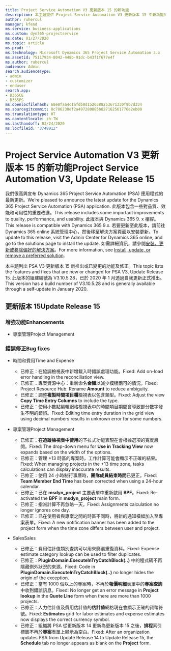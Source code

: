 ```yaml
---
title: Project Service Automation V3 更新版本 15 的新功能
description: 本主題提供 Project Service Automation V3 更新版本 15 中新功能的相關資訊。
author: ruhercul
manager: kfend
ms.service: business-applications
ms.custom: dyn365-projectservice
ms.date: 01/27/2020
ms.topic: article
ms.prod: ''
ms.technology: Microsoft Dynamics 365 Project Service Automation 3.x
ms.assetid: 75117934-8042-448b-91dc-b43f1f677e4f
ms.author: ruhercul
audience: Admin
search.audienceType:
- admin
- customizer
- enduser
search.app:
- D365CE
- D365PS
ms.openlocfilehash: 68e0faa4c1afdb0d1520388253671330f9b7d334
ms.sourcegitcommit: 8c786230ef2a497280885b827162561776e2eb00
ms.translationtype: HT
ms.contentlocale: zh-TW
ms.lasthandoff: 03/24/2020
ms.locfileid: "3749912"
---
```

# <a name="project-service-automation-v3-update-release-15"></a><span data-ttu-id="c0ce0-103">Project Service Automation V3 更新版本 15 的新功能</span><span class="sxs-lookup"><span data-stu-id="c0ce0-103">Project Service Automation V3, Update Release 15</span></span>

<span data-ttu-id="c0ce0-104">我們很高興宣布 Dynamics 365 Project Service Automation (PSA) 應用程式的最新更新。</span><span class="sxs-lookup"><span data-stu-id="c0ce0-104">We’re pleased to announce the latest update for the Dynamics 365 Project Service Automation (PSA) application.</span></span> <span data-ttu-id="c0ce0-105">此版本包含一些對品質、效能和可用性的重要改進。</span><span class="sxs-lookup"><span data-stu-id="c0ce0-105">This release includes some important improvements to quality, performance, and usability.</span></span> <span data-ttu-id="c0ce0-106">此版本與 Dynamics 365 9. x 相容。</span><span class="sxs-lookup"><span data-stu-id="c0ce0-106">This release is compatible with Dynamics 365 9.x.</span></span> <span data-ttu-id="c0ce0-107">若要更新至此版本，請前往 Dynamics 365 online 系統管理中心，然後移至解決方案頁面以安裝更新。</span><span class="sxs-lookup"><span data-stu-id="c0ce0-107">To update to this release, visit the Admin Center for Dynamics 365 online, and go to the solutions page to install the update.</span></span> <span data-ttu-id="c0ce0-108">如需詳細資訊，請參閱[安裝、更新或移除偏好的解決方案](https://docs.microsoft.com/power-platform/admin/install-remove-preferred-solution)。</span><span class="sxs-lookup"><span data-stu-id="c0ce0-108">For more information, see [Install, update, or remove a preferred solution](https://docs.microsoft.com/power-platform/admin/install-remove-preferred-solution).</span></span>

<span data-ttu-id="c0ce0-109">本主題列出 PSA V3 更新版本 15 新推出或已變更的功能及修正。</span><span class="sxs-lookup"><span data-stu-id="c0ce0-109">This topic lists the features and fixes that are new or changed for PSA V3, Update Release 15.</span></span> <span data-ttu-id="c0ce0-110">此版本的組建編號為 V3.10.5.28，已於 2020 年 1 月透過自我更新正式推出。</span><span class="sxs-lookup"><span data-stu-id="c0ce0-110">This version has a build number of V3.10.5.28 and is generally available through a self-update in January 2020.</span></span>

## <a name="update-release-15"></a><span data-ttu-id="c0ce0-111">更新版本 15</span><span class="sxs-lookup"><span data-stu-id="c0ce0-111">Update Release 15</span></span> 

### <a name="enhancements"></a><span data-ttu-id="c0ce0-112">增強功能</span><span class="sxs-lookup"><span data-stu-id="c0ce0-112">Enhancements</span></span>

- <span data-ttu-id="c0ce0-113">專案管理</span><span class="sxs-lookup"><span data-stu-id="c0ce0-113">Project Management</span></span>

### <a name="bug-fixes"></a><span data-ttu-id="c0ce0-114">錯誤修正</span><span class="sxs-lookup"><span data-stu-id="c0ce0-114">Bug fixes</span></span>

- <span data-ttu-id="c0ce0-115">時間和費用</span><span class="sxs-lookup"><span data-stu-id="c0ce0-115">Time and Expense</span></span>

  - <span data-ttu-id="c0ce0-116">已修正：在協調檢視表中新增載入時錯誤處理功能。</span><span class="sxs-lookup"><span data-stu-id="c0ce0-116">Fixed: Add on-load error handling in the reconciliation view.</span></span>
  - <span data-ttu-id="c0ce0-117">已修正：專案資源中心：重新命名**金額**以減少模稜兩可的情況。</span><span class="sxs-lookup"><span data-stu-id="c0ce0-117">Fixed: Project Resource Hub: Rename **Amount** to reduce ambiguity.</span></span>
  - <span data-ttu-id="c0ce0-118">已修正：調整**複製時間項目欄**檢視表以包含類型。</span><span class="sxs-lookup"><span data-stu-id="c0ce0-118">Fixed: Adjust the view **Copy Time Entry Columns** to include the type.</span></span>
  - <span data-ttu-id="c0ce0-119">已修正：使用小數點編輯網格檢視表中的時間項目期間會導致部分數字發生不明的錯誤。</span><span class="sxs-lookup"><span data-stu-id="c0ce0-119">Fixed: Editing time entry duration in the grid view using decimal numbers results in unknown error for some numbers.</span></span>

- <span data-ttu-id="c0ce0-120">專案管理</span><span class="sxs-lookup"><span data-stu-id="c0ce0-120">Project Management</span></span>

  - <span data-ttu-id="c0ce0-121">已修正：**在追蹤檢視表中使用**的下拉式功能表現在會根據選項的寬度展開。</span><span class="sxs-lookup"><span data-stu-id="c0ce0-121">Fixed: The drop-down menu for **Use in Tracking View** now expands based on the width of the options.</span></span>
  - <span data-ttu-id="c0ce0-122">已修正：管理 +13 時區的專案時，工作計算可能會顯示不正確的結果。</span><span class="sxs-lookup"><span data-stu-id="c0ce0-122">Fixed: When managing projects in the +13 time zone, tasks calculations can display inaccurate results.</span></span>
  - <span data-ttu-id="c0ce0-123">已修正：使用 24 小時制行事曆時，**團隊成員結束時間**已更正。</span><span class="sxs-lookup"><span data-stu-id="c0ce0-123">Fixed: **Team Member End Time** has been corrected when using a 24-hour calendar.</span></span>
  - <span data-ttu-id="c0ce0-124">已修正：已在 **msdyn_project** 主要表單中重新啟用 **BPF**。</span><span class="sxs-lookup"><span data-stu-id="c0ce0-124">Fixed: Re-activated the **BPF** in **msdyn_project** main form.</span></span>
  - <span data-ttu-id="c0ce0-125">已修正：指派計算不再忽略一天。</span><span class="sxs-lookup"><span data-stu-id="c0ce0-125">Fixed: Assignments calculation no longer ignores one day.</span></span>
  - <span data-ttu-id="c0ce0-126">已修正：已在使用者與專案之間的時區不同時，將新的通知橫幅加入至專案表單。</span><span class="sxs-lookup"><span data-stu-id="c0ce0-126">Fixed: A new notification banner has been added to the project form when the time zone differs between user and project.</span></span>

- <span data-ttu-id="c0ce0-127">Sales</span><span class="sxs-lookup"><span data-stu-id="c0ce0-127">Sales</span></span>

  - <span data-ttu-id="c0ce0-128">已修正：費用估計值類別查詢可以用來篩選重復資料。</span><span class="sxs-lookup"><span data-stu-id="c0ce0-128">Fixed: Expense estimate category lookup can be used to filter duplicates.</span></span>
  - <span data-ttu-id="c0ce0-129">已修正：**PluginDomain.ExecuteInTryCatchBlock(..)** 中的程式碼不再隱藏例外狀況的來源。</span><span class="sxs-lookup"><span data-stu-id="c0ce0-129">Fixed: Code in **PluginDomain.ExecuteInTryCatchBlock(..)** no longer hides the origin of the exception.</span></span>
  - <span data-ttu-id="c0ce0-130">已修正：當有 1000 個以上的專案時，不再於**報價明細**表單中的**專案查詢**中收到錯誤訊息。</span><span class="sxs-lookup"><span data-stu-id="c0ce0-130">Fixed: No longer get an error message in **Project lookup** in the **Quote Line** form when there are more than 1000 projects.</span></span>
  - <span data-ttu-id="c0ce0-131">已修正：人力估計值及費用估計值的**估計值**網格現在會顯示正確的貨幣符號。</span><span class="sxs-lookup"><span data-stu-id="c0ce0-131">Fixed: **Estimates** grid for labor estimates and expense estimates now displays the correct currency symbol.</span></span>
  - <span data-ttu-id="c0ce0-132">已修正：組織將 PSA 從更新版本 14 更新為更新版本 15 之後，**排程**索引標籤不再於**專案**表單上顯示為空白。</span><span class="sxs-lookup"><span data-stu-id="c0ce0-132">Fixed: After an organization updates PSA from Update Release 14 to Update Release 15, the **Schedule** tab no longer appears as blank on the **Project** form.</span></span>
